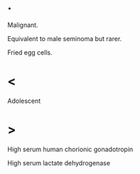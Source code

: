 
# .

Malignant.

Equivalent to male seminoma but rarer.

Fried egg cells.

# <

Adolescent

# >

High serum human chorionic gonadotropin

High serum lactate dehydrogenase
